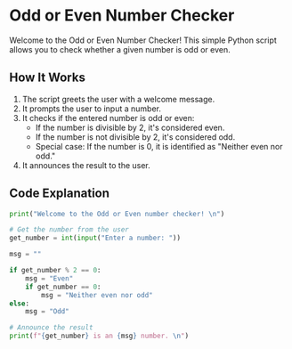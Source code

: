 # Odd or Even Number Checker

Welcome to the Odd or Even Number Checker! This simple Python script allows you to check whether a given number is odd or even.

## How It Works

1. The script greets the user with a welcome message.
2. It prompts the user to input a number.
3. It checks if the entered number is odd or even:
    - If the number is divisible by 2, it's considered even.
    - If the number is not divisible by 2, it's considered odd.
    - Special case: If the number is 0, it is identified as "Neither even nor odd."
4. It announces the result to the user.

## Code Explanation

```python
print("Welcome to the Odd or Even number checker! \n")

# Get the number from the user
get_number = int(input("Enter a number: "))

msg = ""

if get_number % 2 == 0:
    msg = "Even"
    if get_number == 0:
        msg = "Neither even nor odd"
else:
    msg = "Odd"

# Announce the result
print(f"{get_number} is an {msg} number. \n")
